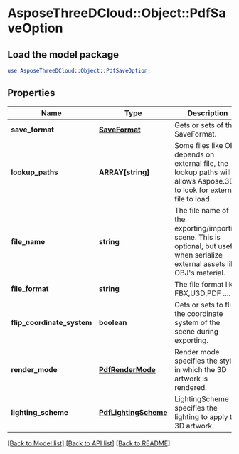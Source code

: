 # AsposeThreeDCloud::Object::PdfSaveOption

## Load the model package
```perl
use AsposeThreeDCloud::Object::PdfSaveOption;
```

## Properties
Name | Type | Description | Notes
------------ | ------------- | ------------- | -------------
**save_format** | [**SaveFormat**](SaveFormat.md) | Gets or sets  of the SaveFormat. | [optional] 
**lookup_paths** | **ARRAY[string]** | Some files like OBJ depends on external file, the lookup paths will allows Aspose.3D to look for external file to load | [optional] 
**file_name** | **string** | The file name of the exporting/importing scene. This is optional, but useful when serialize external assets like OBJ&#39;s material. | [optional] 
**file_format** | **string** | The file format like FBX,U3D,PDF .... | [optional] 
**flip_coordinate_system** | **boolean** | Gets or sets to flip the coordinate system of the scene during exporting. | [optional] 
**render_mode** | [**PdfRenderMode**](PdfRenderMode.md) | Render mode specifies the style in which the 3D artwork is rendered. | [optional] 
**lighting_scheme** | [**PdfLightingScheme**](PdfLightingScheme.md) | LightingScheme specifies the lighting to apply to 3D artwork. | [optional] 

[[Back to Model list]](../README.md#documentation-for-models) [[Back to API list]](../README.md#documentation-for-api-endpoints) [[Back to README]](../README.md)


